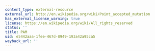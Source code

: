 ```yaml
---
content_type: external-resource
external_url: http://en.wikipedia.org/wiki/Point_accepted_mutation
has_external_license_warning: true
license: https://en.wikipedia.org/wiki/All_rights_reserved
status: ''
title: PAM
uid: e5442aaa-1fee-467d-8949-193a42a95ca5
wayback_url: ''
---
```


